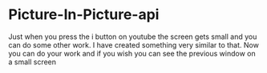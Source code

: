 # Picture-In-Picture-api
Just when you press the i button on youtube the screen gets small and you can do some other work. I have created something very similar to that. Now you can do your work and if you wish you can see the previous window on a small screen

